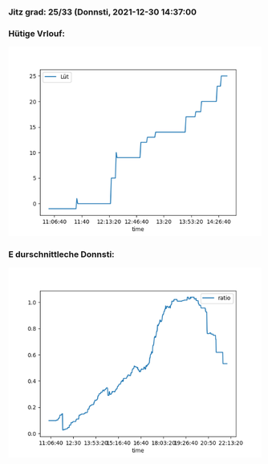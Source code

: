 ### Jitz grad: 25/33 (Donnsti, 2021-12-30 14:37:00

### Hütige Vrlouf:
![Graph](Today.png)

### E durschnittleche Donnsti:
![Graph](Donnsti.png)